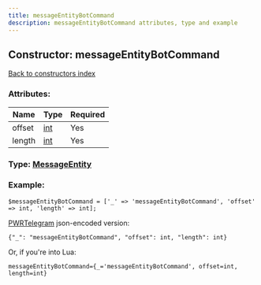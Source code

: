 ```yaml
---
title: messageEntityBotCommand
description: messageEntityBotCommand attributes, type and example
---
```

## Constructor: messageEntityBotCommand  
[Back to constructors index](index.md)



### Attributes:

| Name     |    Type       | Required |
|----------|---------------|----------|
|offset|[int](../types/int.md) | Yes|
|length|[int](../types/int.md) | Yes|



### Type: [MessageEntity](../types/MessageEntity.md)


### Example:

```
$messageEntityBotCommand = ['_' => 'messageEntityBotCommand', 'offset' => int, 'length' => int];
```  

[PWRTelegram](https://pwrtelegram.xyz) json-encoded version:

```
{"_": "messageEntityBotCommand", "offset": int, "length": int}
```


Or, if you're into Lua:  


```
messageEntityBotCommand={_='messageEntityBotCommand', offset=int, length=int}

```


